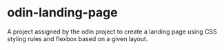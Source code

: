 # odin-landing-page
A project assigned by the odin project to create a landing page using CSS styling rules and flexbox based on a given layout.
